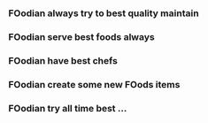 ### FOodian always try to best quality maintain
### FOodian serve best foods always
### FOodian have best chefs
### FOodian create some new FOods items
### FOodian try all time best ...